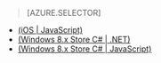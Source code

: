 > [AZURE.SELECTOR]
- [(iOS | JavaScript)](/documentation/articles/mobile-services-javascript-backend-ios-push-notifications-app-users/)
- [(Windows 8.x Store C# | .NET)](/documentation/articles/mobile-services-dotnet-backend-windows-store-dotnet-push-notifications-app-users/)
- [(Windows 8.x Store C# | JavaScript)](/documentation/articles/mobile-services-javascript-backend-windows-store-dotnet-push-notifications-app-users/)

<!---HONumber=82-->